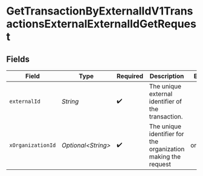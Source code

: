 # GetTransactionByExternalIdV1TransactionsExternalExternalIdGetRequest


## Fields

| Field                                                         | Type                                                          | Required                                                      | Description                                                   | Example                                                       |
| ------------------------------------------------------------- | ------------------------------------------------------------- | ------------------------------------------------------------- | ------------------------------------------------------------- | ------------------------------------------------------------- |
| `externalId`                                                  | *String*                                                      | :heavy_check_mark:                                            | The unique external identifier of the transaction.            |                                                               |
| `xOrganizationId`                                             | *Optional\<String>*                                           | :heavy_check_mark:                                            | The unique identifier for the organization making the request | org_12345                                                     |